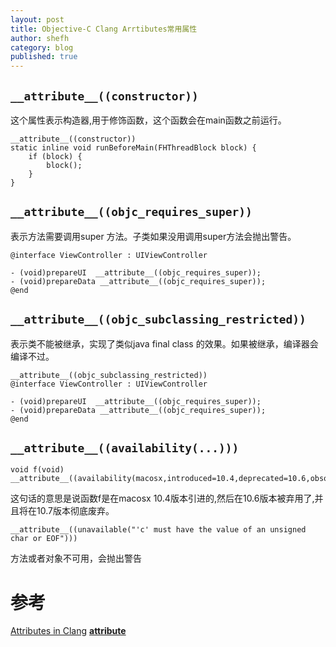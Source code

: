 ```yaml
---
layout: post
title: Objective-C Clang Arrtibutes常用属性
author: shefh
category: blog
published: true
---
```


## `__attribute__((constructor))`

这个属性表示构造器,用于修饰函数，这个函数会在main函数之前运行。


```
__attribute__((constructor))
static inline void runBeforeMain(FHThreadBlock block) {
    if (block) {
        block();
    }
}
```
## `__attribute__((objc_requires_super))`

表示方法需要调用super 方法。子类如果没用调用super方法会抛出警告。


```
@interface ViewController : UIViewController

- (void)prepareUI  __attribute__((objc_requires_super));
- (void)prepareData __attribute__((objc_requires_super));
@end
```

## `__attribute__((objc_subclassing_restricted))`

表示类不能被继承，实现了类似java final class 的效果。如果被继承，编译器会编译不过。


```
__attribute__((objc_subclassing_restricted))
@interface ViewController : UIViewController

- (void)prepareUI  __attribute__((objc_requires_super));
- (void)prepareData __attribute__((objc_requires_super));
@end
```

## `__attribute__((availability(...)))`

```
void f(void) __attribute__((availability(macosx,introduced=10.4,deprecated=10.6,obsoleted=10.7)));
```
这句话的意思是说函数f是在macosx 10.4版本引进的,然后在10.6版本被弃用了,并且将在10.7版本彻底废弃。


```
__attribute__((unavailable("'c' must have the value of an unsigned char or EOF")))
``` 
方法或者对象不可用，会抛出警告

# 参考
[Attributes in Clang](http://releases.llvm.org/3.8.0/tools/clang/docs/AttributeReference.html)
[__attribute__](http://nshipster.com/__attribute__/)

